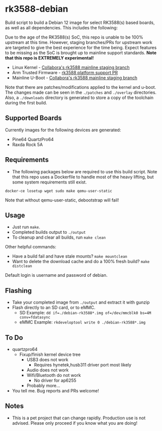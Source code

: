 # rk3588-debian

Build script to build a Debian 12 image for select RK3588(s) based boards, as well as all dependencies. This includes the following:

Due to the age of the RK3588(s) SoC, this repo is unable to be 100% upstream at this time. However, staging branches/PRs for upstream work are targeted to give the best experience for the time being. Expect features to be missing as the SoC is brought up to mainline support standards. **Note that this repo is EXTREMELY experimental!**

- Linux Kernel - [Collabora's rk3588 mainline staging branch](https://gitlab.collabora.com/hardware-enablement/rockchip-3588/linux/-/tree/rk3588?ref_type=heads)
- Arm Trusted Firmware - [rk3588 platform support PR](https://git.trustedfirmware.org/TF-A/trusted-firmware-a.git/commit/?id=d247b8bb2f1dfb30533389cc5516e0d149c50824)
- Mainline U-Boot - [Collabora's rk3588 mainline staging branch](https://gitlab.collabora.com/hardware-enablement/rockchip-3588/u-boot/-/tree/rk3588?ref_type=heads)

Note that there are patches/modifications applied to the kernel and u-boot. The changes made can be seen in the `./patches` and `./overlay` directories. Also, a `./downloads` directory is generated to store a copy of the toolchain during the first build.

## Supported Boards
Currently images for the following devices are generated:
* Pine64 QuartzPro64
* Raxda Rock 5A

## Requirements

- The following packages below are required to use this build script. Note that this repo uses a Dockerfile to handle most of the heavy lifting, but some system requirements still exist.

`docker-ce losetup wget sudo make qemu-user-static`

Note that without qemu-user-static, debootstrap will fail!

## Usage
- Just run `make`.
- Completed builds output to `./output`
- To cleanup and clear all builds, run `make clean`

Other helpful commands:

- Have a build fail and have stale mounts? `make mountclean`
- Want to delete the download cache and do a 100% fresh build? `make distclean`

Default login is username and password of debian.

## Flashing
- Take your completed image from `./output` and extract it with gunzip
- Flash directly to an SD card, or to eMMC.
  - SD Example: `dd if=./debian-rk3588*.img of=/dev/mmcblk0 bs=4M conv=fdatasync`
  - eMMC Example: `rkdeveloptool write 0 ./debian-rk3588*.img`

## To Do
* quartzpro64
  * Fixup/finish kernel device tree
    * USB3 does not work
      * Requires hynetek,husb311 driver port most likely
    * Audio does not work
    * Wifi/Bluetooth do not work
      * No driver for ap6255
    * Probably more...
* You tell me. Bug reports and PRs welcome!

## Notes
- This is a pet project that can change rapidly. Production use is not advised. Please only proceed if you know what you are doing!
